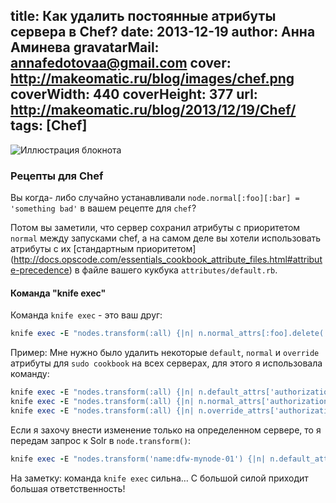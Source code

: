 title: Как удалить постоянные атрибуты сервера в Chef?
date: 2013-12-19
author: Анна Аминева
gravatarMail: annafedotovaa@gmail.com
cover: http://makeomatic.ru/blog/images/chef.png
coverWidth: 440
coverHeight: 377
url: http://makeomatic.ru/blog/2013/12/19/Chef/
tags: [Chef]
---

![Иллюстрация блокнота](/blog/images/chef.png)
### Рецепты для Chef
Вы когда- либо случайно устанавливали `node.normal[:foo][:bar] = 'something bad'` в вашем рецепте для `chef`? 

<!-- more -->

Потом вы заметили, что сервер сохранил атрибуты с приоритетом `normal` между запусками chef, а на самом деле вы хотели использовать атрибуты с их [стандартным приоритетом] (http://docs.opscode.com/essentials_cookbook_attribute_files.html#attribute-precedence) в файле вашего кукбука `attributes/default.rb`.

#### Команда "knife exec"
Команда `knife exec` - это ваш друг:
```rb
knife exec -E "nodes.transform(:all) {|n| n.normal_attrs[:foo].delete(:bar) rescue nil }"
```
Пример: 
Мне нужно было удалить некоторые `default`, `normal` и `override` атрибуты для `sudo cookbook` на всех серверах, для этого я использовала команду:

```rb
knife exec -E "nodes.transform(:all) {|n| n.default_attrs['authorization']['sudo'].delete('groups') rescue nil }"
knife exec -E "nodes.transform(:all) {|n| n.normal_attrs['authorization']['sudo'].delete('groups') rescue nil }"
knife exec -E "nodes.transform(:all) {|n| n.override_attrs['authorization']['sudo'].delete('groups') rescue nil }"
```

Если я захочу внести изменение только на определенном сервере, то я передам запрос к Solr в `node.transform()`:

```rb
knife exec -E "nodes.transform('name:dfw-mynode-01') {|n| n.default_attrs['authorization']['sudo'].delete('groups') rescue nil }"
```

На заметку: команда `knife exec` сильна… С большой силой приходит большая ответственность!
